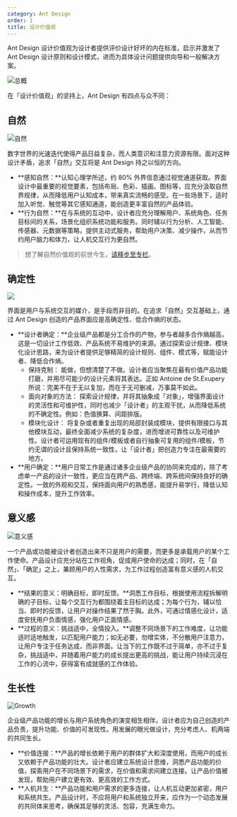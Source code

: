 ```yaml
---
category: Ant Design
order: 1
title: 设计价值观
---
```


Ant Design 设计价值观为设计者提供评价设计好坏的内在标准，启示并激发了 Ant Design 设计原则和设计模式，进而为具体设计问题提供向导和一般解决方案。

<div>
  <img src="https://gw.alipayobjects.com/mdn/rms_08e378/afts/img/A*8mRLT7esgZYAAAAAAAAAAABkARQnAQ" alt="总概" />
</div>

在「设计价值观」的坚持上，Ant Design 有四点与众不同：

## 自然

<div>
  <img src="https://gw.alipayobjects.com/mdn/rms_08e378/afts/img/A*zx7LTI_ECSAAAAAAAAAAAABkARQnAQ" alt="自然" />
</div>

数字世界的光速迭代使得产品日益复杂，而人类意识和注意力资源有限。面对这种设计矛盾，追求「自然」交互将是 Ant Design 持之以恒的方向。

- **感知自然：**认知心理学所述，约 80% 外界信息通过视觉通道获取。界面设计中最重要的视觉要素，包括布局、色彩、插画、图标等，应充分汲取自然界规律，从而降低用户认知成本，带来真实流畅的感受。在一些场景下，适时加入听觉、触觉等其它感知通道，能创造更丰富自然的产品体验。
- **行为自然：**在与系统的互动中，设计者应充分理解用户、系统角色、任务目标间的关系，场景化组织系统功能和服务。同时辅以行为分析、人工智能、传感器、元数据等策略，提供主动式服务，帮助用户决策、减少操作，从而节约用户脑力和体力，让人机交互行为更自然。

> 想了解自然价值观的前世今生，[请移步至专栏](https://zhuanlan.zhihu.com/p/44809866)。

## 确定性

<div>
  <img src="https://gw.alipayobjects.com/mdn/rms_08e378/afts/img/A*yHjSQKAhF5kAAAAAAAAAAABkARQnAQ" />
</div>

界面是用户与系统交互的媒介，是手段而非目的。在追求「自然」交互基础上，通过 Ant Design 创造的产品界面应是高确定性、低合作熵的状态。

- **设计者确定：**企业级产品都是分工合作的产物，参与者越多合作熵越高，这是一切设计工作低效、产品系统不易维护的来源。通过探索设计规律、模块化设计思路，来为设计者提供足够精简的设计规则、组件、模式等，赋能设计者、降低合作熵。
  - 保持克制： 能做，但想清楚了不做。设计者应当聚焦在最有价值产品功能打磨，并用尽可能少的设计元素将其表达。正如 Antoine de St.Exupery 所说：完美不在于无以复加，而在于无可删减，万事莫不如此。
  - 面向对象的方法： 探索设计规律，并将其抽象成「对象」，增强界面设计的灵活性和可维护性，同时也减少「设计者」的主观干扰，从而降低系统的不确定性。例如：色值换算、间距排版。
  - 模块化设计： 将复杂或者重复出现的局部封装成模块，提供有限接口与其他模块互动，最终全面减少系统的复杂度，进而增进可靠性以及可维护性。设计者可运用现有的组件/模板或者自行抽象可复用的组件/模板，节约无谓的设计且保持系统一致性，让「设计者」把创造力专注在最需要的地方。
- **用户确定：**用户日常工作是通过诸多企业级产品的协同来完成的，除了考虑单一产品的设计一致性，更应当在跨产品、跨终端、跨系统间保持良好的确定性。一致的外观和交互，保持面向用户的熟悉感，能提升易学行，降低认知和操作成本，提升工作效率。

## 意义感

<div>
  <img src="https://gw.alipayobjects.com/mdn/rms_08e378/afts/img/A*xOYlR4e8ihIAAAAAAAAAAABkARQnAQ" alt="意义感" />
</div>

一个产品或功能被设计者创造出来不只是用户的需要，而更多是承载用户的某个工作使命。产品设计应充分站在工作视角，促成用户使命的达成；同时，在「自然」、「确定」之上，兼顾用户的人性需求，为工作过程创造富有意义感的人机交互。

- **结果的意义：明确目标，即时反馈。**洞悉工作目标，根据使用流程拆解明确的子目标，让每个交互行为都围绕着主目标的达成；为每个行为，辅以恰当、即时的反馈，让用户对操作结果了然于胸。此外，可通过情感化设计，适度安抚用户负面情感，强化用户正面情感。
- **过程的意义：挑战适中，全情投入。**调整不同场景下的工作难度，让功能适时适地触发，以匹配用户能力；如无必要，勿增实体，不分散用户注意力，让用户专注于任务达成，而非界面。让当下的工作既不过于简单，亦不过于复杂，挑战适中，并随着用户能力的成长提出更高的挑战，能让用户持续沉浸在工作的心流中，获得富有成就感的工作体验。

## 生长性

<div>
  <img src="https://gw.alipayobjects.com/mdn/rms_08e378/afts/img/A*pKz3TabovrEAAAAAAAAAAABkARQnAQ" alt="Growth" />
</div>

企业级产品功能的增长与用户系统角色的演变相生相伴。设计者应为自己创造的产品负责，提升功能、价值的可发现性。用发展的眼光做设计，充分考虑人、机两端的共同生长。

- **价值连接：**产品的增长依赖于用户的群体扩大和深度使用，而用户的成长又依赖于产品功能的壮大。设计者应建立系统设计思维，洞悉产品功能的价值，探索用户在不同场景下的需求，在价值和需求间建立连接。让产品价值被发现，帮助用户建立更有效、更高效的工作方式。
- **人机共生：**产品功能和用户需求的更多连接，让人机互动更加紧密，用户和系统共生。产品设计时，不应将用户和系统独立开来，应作为一个动态发展的共同体来思考，确保其足够的灵活、包容，充满生命力。
